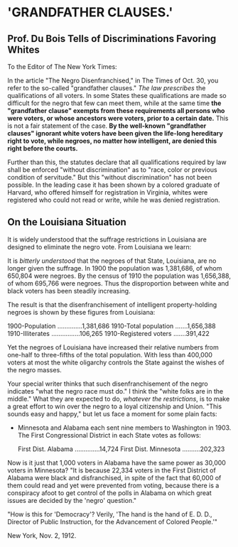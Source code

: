 # 'GRANDFATHER CLAUSES.'

## Prof. Du Bois Tells of Discriminations Favoring Whites

To the Editor of The New York Times:

In the article "The Negro Disenfranchised," in The Times of Oct. 30, you refer to the so-called "grandfather clauses." *The law prescribes* the qualifications of all voters. In some States these qualifications are made so difficult for the negro that few can meet them, while at the same time **the "grandfather clause" exempts from these requirements all persons who were voters, or whose ancestors were voters, prior to a certain date.** This is not a fair statement of the case. **By the well-known "grandfather clauses" ignorant white voters have been given the life-long hereditary right to vote, while negroes, no matter how intelligent, are denied this right before the courts.**

Further than this, the statutes declare that all qualifications required by law shall be enforced "without discrimination" as to "race, color or previous condition of servitude." But this "without discrimination" has not been possible. In the leading case it has been shown by a colored graduate of Harvard, who offered himself for registration in Virginia, whites were registered who could not read or write, while he was denied registration.

## On the Louisiana Situation

It is widely understood that the suffrage restrictions in Louisiana are designed to eliminate the negro vote. From Louisiana we learn:

It is *bitterly understood* that the negroes of that State, Louisiana, are no longer given the suffrage. In 1900 the population was 1,381,686, of whom 650,804 were negroes. By the census of 1910 the population was 1,656,388, of whom 695,766 were negroes. Thus the disproportion between white and black voters has been steadily increasing.

The result is that the disenfranchisement of intelligent property-holding negroes is shown by these figures from Louisiana:

1900-Population ..............1,381,686
1910-Total population .......1,656,388
1910-Illiterates ................106,265 
1910-Registered voters .......391,422

Yet the negroes of Louisiana have increased their relative numbers from one-half to three-fifths of the total population. With less than 400,000 voters at most the white oligarchy controls the State against the wishes of the negro masses.

Your special writer thinks that such disenfranchisement of the negro indicates "what the negro race must do." I think the "white folks are in the middle." What they are expected to do, *whatever the restrictions*, is to make a great effort to win over the negro to a loyal citizenship and Union. "This sounds easy and happy," but let us face a moment for some plain facts:

- Minnesota and Alabama each sent nine members to Washington in 1903. The First Congressional District in each State votes as follows:
  
  First Dist. Alabama ..............14,724
  First Dist. Minnesota ..........202,323

Now is it just that 1,000 voters in Alabama have the same power as 30,000 voters in Minnesota? "It is because 22,334 voters in the First District of Alabama were black and disfranchised, in spite of the fact that 60,000 of them could read and yet were prevented from voting, because there is a conspiracy afoot to get control of the polls in Alabama on which great issues are decided by the 'negro' question." 

"How is this for 'Democracy'? Verily, 'The hand is the hand of E. D. D., Director of Public Instruction, for the Advancement of Colored People.'"

New York, Nov. 2, 1912.